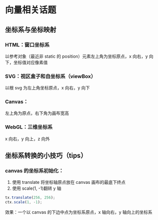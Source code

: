 # 向量相关话题

## 坐标系与坐标映射

### HTML：窗口坐标系

以参考对象（最近非 static 的 position）元素左上角为坐标原点，x 向右，y 向下，坐标值对应像素值

### SVG：视区盒子和自坐标系（viewBox）

以根 svg 为左上角坐标原点，x 向右，y 向下

### Canvas：

左上角为原点，右下角为画布宽高

### WebGL：三维坐标系

x 向右，y 向上，z 向外

## 坐标系转换的小技巧（tips）

### canvas 的坐标系初始化：

1. 使用 translate 将坐标轴原点放在 canvas 画布的最底下终点
2. 使用 scale(1, -1)翻转 y 轴

```js
tx.translate(256, 256);
ctx.scale(1, -1);
```

效果：一个以 canvas 的下边中点为坐标系原点，x 轴向右，y 轴向上的坐标系
